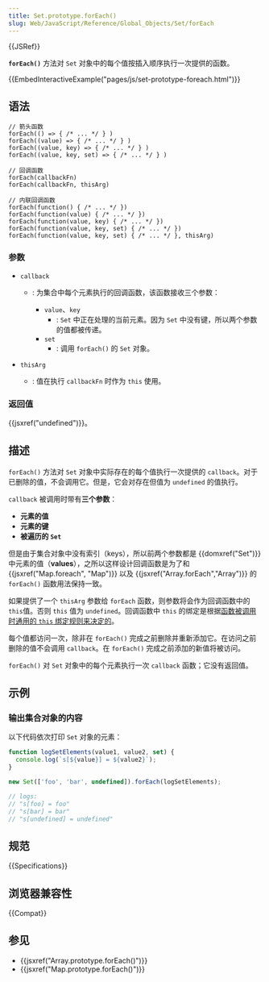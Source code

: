 ```yaml
---
title: Set.prototype.forEach()
slug: Web/JavaScript/Reference/Global_Objects/Set/forEach
---
```


{{JSRef}}

**`forEach()`** 方法对 `Set` 对象中的每个值按插入顺序执行一次提供的函数。

{{EmbedInteractiveExample("pages/js/set-prototype-foreach.html")}}

## 语法

```js-nolint
// 箭头函数
forEach(() => { /* ... */ } )
forEach((value) => { /* ... */ } )
forEach((value, key) => { /* ... */ } )
forEach((value, key, set) => { /* ... */ } )

// 回调函数
forEach(callbackFn)
forEach(callbackFn, thisArg)

// 内联回调函数
forEach(function() { /* ... */ })
forEach(function(value) { /* ... */ })
forEach(function(value, key) { /* ... */ })
forEach(function(value, key, set) { /* ... */ })
forEach(function(value, key, set) { /* ... */ }, thisArg)
```

### 参数

- `callback`

  - : 为集合中每个元素执行的回调函数，该函数接收三个参数：

    - `value`、`key`
      - : `Set` 中正在处理的当前元素。因为 `Set` 中没有键，所以两个参数的值都被传递。
    - `set`
      - : 调用 `forEach()` 的 `Set` 对象。

- `thisArg`
  - : 值在执行 `callbackFn` 时作为 `this` 使用。

### 返回值

{{jsxref("undefined")}}。

## 描述

`forEach()` 方法对 `Set` 对象中实际存在的每个值执行一次提供的 `callback`。对于已删除的值，不会调用它。但是，它会对存在但值为 `undefined` 的值执行。

`callback` 被调用时带有**三个参数**：

- **元素的值**
- **元素的键**
- **被遍历的 `Set`**

但是由于集合对象中没有索引（keys），所以前两个参数都是 {{domxref("Set")}} 中元素的值（**values**），之所以这样设计回调函数是为了和 {{jsxref("Map.foreach", "Map")}} 以及 {{jsxref("Array.forEach","Array")}} 的 `forEach()` 函数用法保持一致。

如果提供了一个 `thisArg` 参数给 `forEach` 函数，则参数将会作为回调函数中的 `this`值。否则 `this` 值为 `undefined`。回调函数中 `this` 的绑定是根据[函数被调用时通用的 `this` 绑定规则来决定的](/zh-CN/docs/Web/JavaScript/Reference/Operators/this)。

每个值都访问一次，除非在 `forEach()` 完成之前删除并重新添加它。在访问之前删除的值不会调用 `callback`。在 `forEach()` 完成之前添加的新值将被访问。

`forEach()` 对 `Set` 对象中的每个元素执行一次 `callback` 函数；它没有返回值。

## 示例

### 输出集合对象的内容

以下代码依次打印 `Set` 对象的元素：

```js
function logSetElements(value1, value2, set) {
  console.log(`s[${value}] = ${value2}`);
}

new Set(['foo', 'bar', undefined]).forEach(logSetElements);

// logs:
// "s[foo] = foo"
// "s[bar] = bar"
// "s[undefined] = undefined"
```

## 规范

{{Specifications}}

## 浏览器兼容性

{{Compat}}

## 参见

- {{jsxref("Array.prototype.forEach()")}}
- {{jsxref("Map.prototype.forEach()")}}
